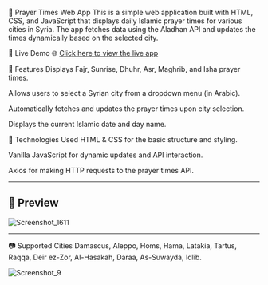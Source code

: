 🕌 Prayer Times Web App
This is a simple web application built with HTML, CSS, and JavaScript that displays daily Islamic prayer times for various cities in Syria. The app fetches data using the Aladhan API and updates the times dynamically based on the selected city.

🔗 Live Demo
🌐 [Click here to view the live app](https://harmonious-chebakia-d7b662.netlify.app/)

🌟 Features
Displays Fajr, Sunrise, Dhuhr, Asr, Maghrib, and Isha prayer times.

Allows users to select a Syrian city from a dropdown menu (in Arabic).

Automatically fetches and updates the prayer times upon city selection.

Displays the current Islamic date and day name.

🔧 Technologies Used
HTML & CSS for the basic structure and styling.

Vanilla JavaScript for dynamic updates and API interaction.

Axios for making HTTP requests to the prayer times API.

---

## 📸 Preview

![Screenshot_1611](https://github.com/user-attachments/assets/829de19a-5e2f-4bb9-bbbd-01ca4eaff409)

---

📷 Supported Cities
Damascus, Aleppo, Homs, Hama, Latakia, Tartus, Raqqa, Deir ez-Zor, Al-Hasakah, Daraa, As-Suwayda, Idlib.

![Screenshot_9](https://github.com/user-attachments/assets/e3e2c1dd-6e84-4929-b75b-10dc0f57a01b)




